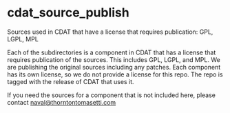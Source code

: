 # cdat_source_publish
Sources used in CDAT that have a license that requires publication: GPL, LGPL, MPL

Each of the subdirectories is a component in CDAT that has a license that requires publication of the sources. This includes GPL, LGPL, and MPL. We are publishing the original sources including any patches. Each component has its own license, so we do not provide a license for this repo. The repo is tagged with the release of CDAT that uses it.

If you need the sources for a component that is not included here, please contact naval@thorntontomasetti.com
